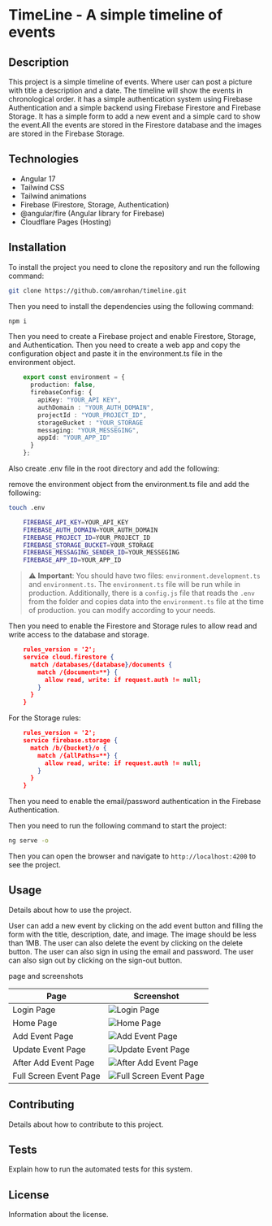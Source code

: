 # TimeLine - A simple timeline of events

## Description

This project is a simple timeline of events. Where user can post a picture with title a description and a date. The timeline will show the events in chronological order. it has a simple authentication system using Firebase Authentication and a simple backend using Firebase Firestore and Firebase Storage. It has a simple form to add a new event and a simple card to show the event.All the events are stored in the Firestore database and the images are stored in the Firebase Storage.

## Technologies

- Angular 17
- Tailwind CSS
- Tailwind animations
- Firebase (Firestore, Storage, Authentication)
- @angular/fire (Angular library for Firebase)
- Cloudflare Pages (Hosting)

## Installation

To install the project you need to clone the repository and run the following command:

```bash
git clone https://github.com/amrohan/timeline.git

```

Then you need to install the dependencies using the following command:

```bash
npm i
```

Then you need to create a Firebase project and enable Firestore, Storage, and Authentication. Then you need to create a web app and copy the configuration object and paste it in the environment.ts file in the environment object.

```typescript
    export const environment = {
      production: false,
      firebaseConfig: {
        apiKey: "YOUR_API KEY",
        authDomain : "YOUR_AUTH_DOMAIN",
        projectId : "YOUR_PROJECT_ID",
        storageBucket : "YOUR_STORAGE
        messaging: "YOUR_MESSEGING",
        appId: "YOUR_APP_ID"
      }
    };
```

Also create .env file in the root directory and add the following:

remove the environment object from the environment.ts file and add the following:

```bash
touch .env
```

```bash
    FIREBASE_API_KEY=YOUR_API_KEY
    FIREBASE_AUTH_DOMAIN=YOUR_AUTH_DOMAIN
    FIREBASE_PROJECT_ID=YOUR_PROJECT_ID
    FIREBASE_STORAGE_BUCKET=YOUR_STORAGE
    FIREBASE_MESSAGING_SENDER_ID=YOUR_MESSEGING
    FIREBASE_APP_ID=YOUR_APP_ID
```

<!-- Alert user that he should have two file environment.development.ts & environment.ts environment.ts will be run while in production also there is config.js that writes reads the .env from folder and copies data into environment.ts file on the time of the produciton-->

> :warning: **Important**: You should have two files: `environment.development.ts` and `environment.ts`. The `environment.ts` file will be run while in production. Additionally, there is a `config.js` file that reads the `.env` from the folder and copies data into the `environment.ts` file at the time of production. you can modify according to your needs.

Then you need to enable the Firestore and Storage rules to allow read and write access to the database and storage.

```json
    rules_version = '2';
    service cloud.firestore {
      match /databases/{database}/documents {
        match /{document=**} {
          allow read, write: if request.auth != null;
        }
      }
    }
```

For the Storage rules:

```json
    rules_version = '2';
    service firebase.storage {
      match /b/{bucket}/o {
        match /{allPaths=**} {
          allow read, write: if request.auth != null;
        }
      }
    }
```

Then you need to enable the email/password authentication in the Firebase Authentication.

Then you need to run the following command to start the project:

```bash
ng serve -o
```

Then you can open the browser and navigate to `http://localhost:4200` to see the project.

## Usage

Details about how to use the project.

User can add a new event by clicking on the add event button and filling the form with the title, description, date, and image. The image should be less than 1MB. The user can also delete the event by clicking on the delete button. The user can also sign in using the email and password. The user can also sign out by clicking on the sign-out button.

<!-- Make this table horizotal -->

page and screenshots

| Page                   | Screenshot                                                     |
| ---------------------- | -------------------------------------------------------------- |
| Login Page             | ![Login Page](./src/assets/images/login.png)                   |
| Home Page              | ![Home Page](./src/assets/images/home.png)                     |
| Add Event Page         | ![Add Event Page](./src/assets/images/add.png)                 |
| Update Event Page      | ![Update Event Page](./src/assets/images/update.png)           |
| After Add Event Page   | ![After Add Event Page](./src/assets/images/after-add.png)     |
| Full Screen Event Page | ![Full Screen Event Page](./src/assets/images/full-screen.png) |

## Contributing

Details about how to contribute to this project.

## Tests

Explain how to run the automated tests for this system.

## License

Information about the license.
